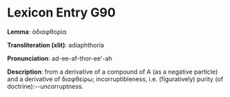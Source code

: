# Lexicon Entry G90

**Lemma**: ἀδιαφθορία

**Transliteration (xlit)**: adiaphthoría

**Pronunciation**: ad-ee-af-thor-ee'-ah

**Description**:
from a derivative of a compound of Α (as a negative particle) and a derivative of διαφθείρω; incorruptibleness, i.e. (figuratively) purity (of doctrine):--uncorruptness.
